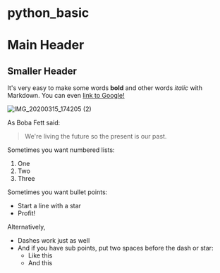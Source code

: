 # python_basic
# Main Header
## Smaller Header
It's very easy to make some words **bold** and other words *italic* with Markdown. You can even [link to Google!](http://google.com)

![IMG_20200315_174205 (2)](https://user-images.githubusercontent.com/77041254/103737489-49fd0080-502d-11eb-8d5e-586ca48d8e5c.jpg)


As Boba Fett said:

> We're living the future so
> the present is our past.

Sometimes you want numbered lists:

1. One
2. Two
3. Three

Sometimes you want bullet points:

* Start a line with a star
* Profit!

Alternatively,

- Dashes work just as well
- And if you have sub points, put two spaces before the dash or star:
  - Like this
  - And this
